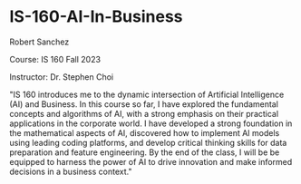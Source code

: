 # IS-160-AI-In-Business
Robert Sanchez

Course: IS 160 Fall 2023

Instructor: Dr. Stephen Choi

"IS 160 introduces me to the dynamic intersection of Artificial Intelligence (AI) and Business. In this course so far, I have explored the fundamental concepts and algorithms of AI, with a strong emphasis on their practical applications in the corporate world. I have developed a strong foundation in the mathematical aspects of AI, discovered how to implement AI models using leading coding platforms, and develop critical thinking skills for data preparation and feature engineering. By the end of the class, I will be be equipped to harness the power of AI to drive innovation and make informed decisions in a business context."
